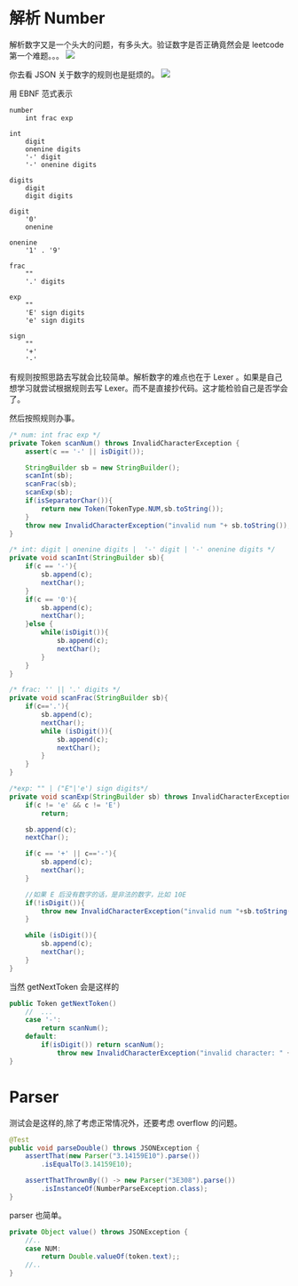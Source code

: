 # 解析 Number

解析数字又是一个头大的问题，有多头大。验证数字是否正确竟然会是 leetcode 第一个难题。。。
![](https://www.tuchuang001.com/images/2018/11/01/QQ20181101-110407.png)

你去看 JSON 关于数字的规则也是挺烦的。
![](https://www.json.org/number.gif)

用 EBNF 范式表示
```
number
    int frac exp

int
    digit
    onenine digits
    '-' digit
    '-' onenine digits

digits
    digit
    digit digits

digit
    '0'
    onenine

onenine
    '1' . '9'

frac
    ""
    '.' digits

exp
    ""
    'E' sign digits
    'e' sign digits

sign
    ""
    '+'
    '-'
```

有规则按照思路去写就会比较简单。解析数字的难点也在于 Lexer 。如果是自己想学习就尝试根据规则去写 Lexer。而不是直接抄代码。这才能检验自己是否学会了。

然后按照规则办事。

```java
/* num: int frac exp */
private Token scanNum() throws InvalidCharacterException {
	assert(c == '-' || isDigit());

	StringBuilder sb = new StringBuilder();
	scanInt(sb);
	scanFrac(sb);
	scanExp(sb);
	if(isSeparatorChar()){
		return new Token(TokenType.NUM,sb.toString());
	}
	throw new InvalidCharacterException("invalid num "+ sb.toString());
}

/* int: digit | onenine digits |  '-' digit | '-' onenine digits */
private void scanInt(StringBuilder sb){
	if(c == '-'){
		sb.append(c);
		nextChar();
	}
	if(c == '0'){
		sb.append(c);
		nextChar();
	}else {
		while(isDigit()){
			sb.append(c);
			nextChar();
		}
	}
}

/* frac: '' || '.' digits */
private void scanFrac(StringBuilder sb){
	if(c=='.'){
		sb.append(c);
		nextChar();
		while (isDigit()){
			sb.append(c);
			nextChar();
		}
	}
}

/*exp: "" | ("E"|'e') sign digits*/
private void scanExp(StringBuilder sb) throws InvalidCharacterException {
	if(c != 'e' && c != 'E')
		return;

	sb.append(c);
	nextChar();

	if(c == '+' || c=='-'){
		sb.append(c);
		nextChar();
	}

	//如果 E 后没有数字的话，是非法的数字，比如 10E
	if(!isDigit()){
		throw new InvalidCharacterException("invalid num "+sb.toString());
	}

	while (isDigit()){
		sb.append(c);
		nextChar();
	}
}
```

当然 getNextToken 会是这样的
```java
public Token getNextToken()
    //  ...
    case '-':
        return scanNum();
    default:
        if(isDigit()) return scanNum();
            throw new InvalidCharacterException("invalid character: " + c);
}
```
# Parser

测试会是这样的,除了考虑正常情况外，还要考虑 overflow 的问题。

```java
@Test
public void parseDouble() throws JSONException {
	assertThat(new Parser("3.14159E10").parse())
		.isEqualTo(3.14159E10);

	assertThatThrownBy(() -> new Parser("3E308").parse())
		.isInstanceOf(NumberParseException.class);
}
```

parser 也简单。
```java
private Object value() throws JSONException {
	//..
	case NUM:
		return Double.valueOf(token.text);;
	//..
}
```
